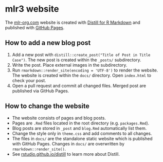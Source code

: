 # mlr3 website

The [mlr-org.com](https://mlr-org.com/) website is created with [Distill for R Markdown](https://rstudio.github.io/distill/website.html) and published with [GitHub Pages](https://docs.github.com/en/pages).

## How to add a new blog post

1. Add a new post with `distill::create_post("Title of Post in Title Case")`.
The new post is created within the `_posts/` subdirectory.
2. Write the post. 
Place external images in the subdirectory.
3. Run `rmarkdown::render_site(encoding = 'UTF-8')` to render the website.
The website is created within the `docs/` directory. 
Open `index.html` to check your post.
4. Open a pull request and commit all changed files.
Merged post are published via GitHub Pages.

## How to change the website

* The website consists of pages and blog posts.
* Pages are `.Rmd` files located in the root directory (e.g. `packages.Rmd`).
* Blog posts are stored in `_post` and `blog.Rmd` automatically list them.
* Change the style only in `theme.css` and add comments to all changes.
* The files in `docs/` are the standalone static website which is published with GitHub Pages.
Changes in `docs/` are overwritten by `rmarkdown::render_site()`.
* See [rstudio.github.io/distill](https://rstudio.github.io/distill/) to learn more about Distill.

